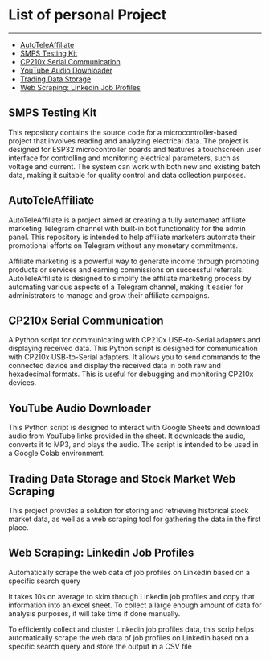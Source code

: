 # List of personal Project
---
- [AutoTeleAffiliate](#AutoTeleAffiliate)
- [SMPS Testing Kit](#SMPS-Testing-Kit)
- [CP210x Serial Communication](#CP210x-Serial-Communication)
- [YouTube Audio Downloader](#YouTube-Audio-Downloader)
- [Trading Data Storage](#Trading-Data-Storage-and-Stock-Market-Web-Scraping)
- [Web Scraping: Linkedin Job Profiles](#Web-Scraping-Linkedin-Job-Profiles)
  

## SMPS Testing Kit

This repository contains the source code for a microcontroller-based project that involves reading and analyzing electrical data. The project is designed for ESP32 microcontroller boards and features a touchscreen user interface for controlling and monitoring electrical parameters, such as voltage and current. The system can work with both new and existing batch data, making it suitable for quality control and data collection purposes.

## AutoTeleAffiliate
AutoTeleAffiliate is a project aimed at creating a fully automated affiliate marketing Telegram channel with built-in bot functionality for the admin panel. This repository is intended to help affiliate marketers automate their promotional efforts on Telegram without any monetary commitments.

Affiliate marketing is a powerful way to generate income through promoting products or services and earning commissions on successful referrals. AutoTeleAffiliate is designed to simplify the affiliate marketing process by automating various aspects of a Telegram channel, making it easier for administrators to manage and grow their affiliate campaigns.

## CP210x Serial Communication

A Python script for communicating with CP210x USB-to-Serial adapters and displaying received data.
This Python script is designed for communication with CP210x USB-to-Serial adapters. It allows you to send commands to the connected device and display the received data in both raw and hexadecimal formats. This is useful for debugging and monitoring CP210x devices.

## YouTube Audio Downloader

This Python script is designed to interact with Google Sheets and download audio from YouTube links provided in the sheet. It downloads the audio, converts it to MP3, and plays the audio. The script is intended to be used in a Google Colab environment.

## Trading Data Storage and Stock Market Web Scraping

This project provides a solution for storing and retrieving historical stock market data, as well as a web scraping tool for gathering the data in the first place.

## Web Scraping: Linkedin Job Profiles

Automatically scrape the web data of job profiles on Linkedin based on a specific search query

It takes 10s on average to skim through Linkedin job profiles and copy that information into an excel sheet. To collect a large enough amount of data for analysis purposes, it will take time if done manually. 

To efficiently collect and cluster Linkedin job profiles data, this scrip helps automatically scrape the web data of job profiles on Linkedin based on a specific search query and store the output in a CSV file
